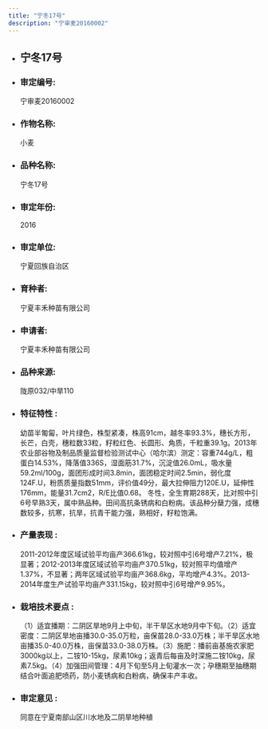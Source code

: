 ```yaml
---
title: "宁冬17号"
description: "宁审麦20160002"
---
```

* ## 宁冬17号
* ###  审定编号:  
   宁审麦20160002

*  ### 作物名称:  
   小麦

*   ###  品种名称: 
    宁冬17号

*   ### 审定年份: 
    2016

*   ### 审定单位:  
    宁夏回族自治区

*   ### 育种者:  
    宁夏丰禾种苗有限公司

*   ### 申请者:  
    宁夏丰禾种苗有限公司

*   ### 品种来源:  
    陇原032/中旱110

*   ### 特征特性 : 
    幼苗半匍匐，叶片绿色，株型紧凑，株高91cm，越冬率93.3%，穗长方形，长芒，白壳，穗粒数33粒，籽粒红色、长圆形、角质，千粒重39.1g。2013年农业部谷物及制品质量监督检验测试中心（哈尔滨）测定：容重744g/L，粗蛋白14.53%，降落值336S，湿面筋31.7%，沉淀值26.0mL，吸水量59.2ml/100g，面团形成时间3.8min，面团稳定时间2.5min，弱化度124F.U，粉质质量指数51mm，评价值49分，最大拉伸阻力120E.U，延伸性176mm，能量31.7cm2，R/E比值0.68。
冬性，全生育期288天，比对照中引6号早熟3天，属中熟品种。田间高抗条锈病和白粉病。该品种分蘖力强，成穗数较多，抗寒，抗旱，抗青干能力强，熟相好，籽粒饱满。

*   ### 产量表现 : 
    2011-2012年度区域试验平均亩产366.61kg，较对照中引6号增产7.21%，极显著；2012-2013年度区域试验平均亩产370.51kg，较对照平均值增产1.37%，不显著；两年区域试验平均亩产368.6kg，平均增产4.3%。2013-2014年度生产试验平均亩产331.15kg，较对照中引6号增产9.95%。

*   ### 栽培技术要点 : 
    （1）适宜播期：二阴区旱地9月上中旬，半干旱区水地9月中下旬。（2）适宜密度：二阴区旱地亩播30.0-35.0万粒，亩保苗28.0-33.0万株；半干旱区水地亩播35.0-40.0万株，亩保苗33.0-38.0万株。（3）施肥：播前亩基施农家肥3000kg以上，二铵10-15kg，尿素10kg；返青后每亩及时深施二铵10kg，尿素7.5kg。（4）加强田间管理：4月下旬至5月上旬灌水一次；孕穗期至抽穗期结合叶面追肥喷药，防小麦锈病和白粉病，确保丰产丰收。

*   ### 审定意见 : 
    同意在宁夏南部山区川水地及二阴旱地种植
